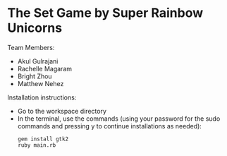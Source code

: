 The Set Game by Super Rainbow Unicorns
======================================

Team Members: 

* Akul Gulrajani
* Rachelle Magaram
* Bright Zhou
* Matthew Nehez

Installation instructions:
* Go to the workspace directory
* In the terminal, use the commands (using your password for the sudo commands and pressing y to continue installations as needed):
  ```
  gem install gtk2
  ruby main.rb
  ```





